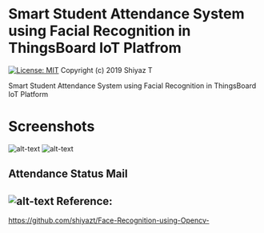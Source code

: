 # Smart Student Attendance System using Facial Recognition in ThingsBoard IoT Platfrom
[![License: MIT](https://img.shields.io/badge/License-MIT-yellow.svg)](https://opensource.org/licenses/MIT)
Copyright (c) 2019 Shiyaz T

Smart Student Attendance System using Facial Recognition in ThingsBoard IoT Platform

Screenshots
===========
![alt-text](https://github.com/shiyazt/Smart_Student_Attendance_System_using_Facial_Recognition_in_ThingsBoard_IoT_Platfrom/blob/master/Screenshots/1.png)
![alt-text](https://github.com/shiyazt/Smart_Student_Attendance_System_using_Facial_Recognition_in_ThingsBoard_IoT_Platfrom/blob/master/Screenshots/2.png)

Attendance Status Mail
-----------------------
![alt-text](https://github.com/shiyazt/Smart_Student_Attendance_System_using_Facial_Recognition_in_ThingsBoard_IoT_Platfrom/blob/master/Screenshots/mail.png)
Reference:
----------
https://github.com/shiyazt/Face-Recognition-using-Opencv-
